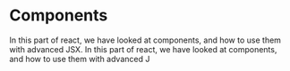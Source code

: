 # Components

In this part of react, we have looked at components, and how to use them with advanced JSX.
In this part of react, we have looked at components, and how to use them with advanced J